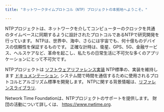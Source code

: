 ```yaml
---
title: "ネットワークタイムプロトコル（NTP）プロジェクトの本拠地へようこそ。"

---
```


NTPプロジェクトは、ネットワークを介してコンピューターのクロックを共通のタイムベースに同期するように設計されたプロトコルであるNTPで研究開発を行っています。 NTPは、世界中、海中、さらには宇宙でも、何十億ものデバイスの信頼性を保証するものです。 正確な計時は、衛星、GPS、5G、金融サービス、ヘルスケアなど、革命を起こし、私たちの日常生活に不可欠な多くのアプリケーションにとって不可欠です。 

NTPプロジェクトは  [ソフトウェアリファレンス実装](https://bk.ntp.org/) NTP標準の、実装を維持します  [ドキュメンテーション](/archives/4.2.8-series), システム間で時間を通信するために使用されるプロトコルとアルゴリズム標準を開発します。 NTPに関する背景情報は、[リファレンスライブラリ](/reflib). 

Network Time Foundationは、NTPプロジェクトのサポートを提供します。 財団の活動について詳しくは、 https://www.nwtime.org.